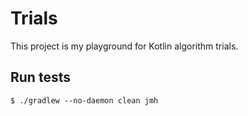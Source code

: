 # Trials

This project is my playground for Kotlin algorithm trials.

## Run tests

```shell script
$ ./gradlew --no-daemon clean jmh
```
